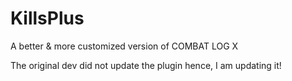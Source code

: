 # KillsPlus
A better &amp; more customized version of COMBAT LOG X 

The original dev did not update the plugin hence, I am updating it!
